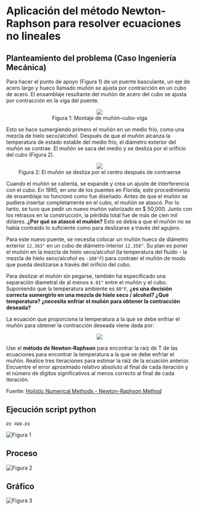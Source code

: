 # Aplicación del método Newton-Raphson para resolver ecuaciones no lineales

## Planteamiento del problema (Caso Ingeniería Mecánica)

Para hacer el punto de apoyo (Figura 1) de un puente basculante, un eje de acero largo y hueco llamado muñón se ajusta por contracción en un cubo de acero. El ensamblaje resultante del muñón de acero del cubo se ajusta por contracción en la viga del puente.

<p align="center">
  <img src="http://solodatascience.com/wp-content/uploads/2020/07/newton-raphson-figura-01-trunnion.jpg" />
  <br/>Figura 1: Montaje de muñón-cubo-viga
</p>

Esto se hace sumergiendo primero el muñón en un medio frío, como una mezcla de hielo seco/alcohol. Después de que el muñón alcanza la temperatura de estado estable del medio frío, el diámetro exterior del muñón se contrae. El muñón se saca del medio y se desliza por el orificio del cubo (Figura 2).

<p align="center">
  <img src="http://solodatascience.com/wp-content/uploads/2020/07/newton-raphson-figura-02-trunnion.jpg" />
  <br/>Figura 2: El muñón se desliza por el centro después de contraerse
</p>

Cuando el muñón se calienta, se expande y crea un ajuste de interferencia con el cubo. En 1995, en uno de los puentes en Florida, este procedimiento de ensamblaje no funcionó como fue diseñado. Antes de que el muñón se pudiera insertar completamente en el cubo, el muñón se atascó. Por lo tanto, se tuvo que pedir un nuevo muñón valorizado en $ 50,000. Junto con los retrasos en la construcción, la pérdida total fue de más de cien mil dólares. **¿Por qué se atascó el muñón?** Esto se debía a que el muñón no se había contraído lo suficiente como para deslizarse a través del agujero.

Para este nuevo puente, se necesita colocar un muñón hueco de diámetro exterior <code>12.363"</code> en un cubo de diámetro interior <code>12.358"</code>. Su plan es poner el muñón en la mezcla de hielo seco/alcohol (la temperatura del fluido - la mezcla de hielo seco/alcohol es <code>-108°F</code>) para contraer el muñón de modo que pueda deslizarse a través del orificio del cubo.

Para deslizar el muñón sin pegarse, también ha especificado una separación diametral de al menos <code>0.01"</code> entre el muñón y el cubo. Suponiendo que la temperatura ambiente es <code>80°F</code>, **¿es una decisión correcta sumergirlo en una mezcla de hielo seco / alcohol? ¿Qué temperatura? ¿necesita enfriar el muñón para obtener la contracción deseada?**

La ecuación que proporciona la temperatura a la que se debe enfriar el muñón para obtener la contracción deseada viene dada por:

<p align="center">
  <img src="http://solodatascience.com/wp-content/uploads/2020/07/Newton-Raphson-figura-03.jpg" />
</p>

Use el **método de Newton-Raphson** para encontrar la raíz de T de las ecuaciones para encontrar la temperatura a la que se debe enfriar el muñón. Realice tres iteraciones para estimar la raíz de la ecuación anterior. Encuentre el error aproximado relativo absoluto al final de cada iteración y el número de dígitos significativos al menos correcto al final de cada iteración.

Fuente: [Holistic Numerical Methods - Newton-Raphson Method](https://nm.mathforcollege.com/chapter-03-04-newton-raphson-method/)

## Ejecución script python

```bash
py app.py
```

  ![Figura 1](http://solodatascience.com/wp-content/uploads/2020/07/Newton-Raphson-pyhton-execution-01.jpg)

## Proceso

  ![Figura 2](http://solodatascience.com/wp-content/uploads/2020/07/Newton-Raphson-pyhton-execution-02.jpg)

## Gráfico

  ![Figura 3](http://solodatascience.com/wp-content/uploads/2020/07/Newton-Raphson-pyhton-execution-03.jpg)